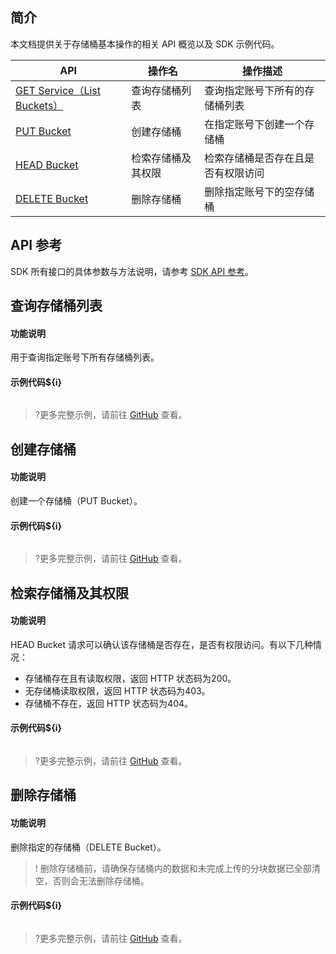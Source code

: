 ## 简介

本文档提供关于存储桶基本操作的相关 API 概览以及 SDK 示例代码。


| API                                                          | 操作名             | 操作描述                           |
| ------------------------------------------------------------ | ------------------ | ---------------------------------- |
| [GET Service（List Buckets）](https://cloud.tencent.com/document/product/436/8291) | 查询存储桶列表     | 查询指定账号下所有的存储桶列表     |
| [PUT Bucket](https://cloud.tencent.com/document/product/436/7738) | 创建存储桶         | 在指定账号下创建一个存储桶         |
| [HEAD Bucket](https://cloud.tencent.com/document/product/436/7735) | 检索存储桶及其权限 | 检索存储桶是否存在且是否有权限访问 |
| [DELETE Bucket](https://cloud.tencent.com/document/product/436/7732) | 删除存储桶         | 删除指定账号下的空存储桶           |

## API 参考

SDK 所有接口的具体参数与方法说明，请参考 [SDK API 参考](cssg://api-doc)。

## 查询存储桶列表

#### 功能说明

用于查询指定账号下所有存储桶列表。

#### 示例代码${i}

[//]: # (.cssg-snippet-get-service)
```
```

>?更多完整示例，请前往 [GitHub](cssg://code-example/get-service) 查看。

## 创建存储桶

#### 功能说明

创建一个存储桶（PUT Bucket）。

#### 示例代码${i}

[//]: # (.cssg-snippet-put-bucket)
```
```

>?更多完整示例，请前往 [GitHub](cssg://code-example/put-bucket) 查看。

## 检索存储桶及其权限

#### 功能说明

HEAD Bucket 请求可以确认该存储桶是否存在，是否有权限访问。有以下几种情况：

- 存储桶存在且有读取权限，返回 HTTP 状态码为200。
- 无存储桶读取权限，返回 HTTP 状态码为403。
- 存储桶不存在，返回 HTTP 状态码为404。

#### 示例代码${i}

[//]: # (.cssg-snippet-head-bucket)
```
```

>?更多完整示例，请前往 [GitHub](cssg://code-example/head-bucket) 查看。


## 删除存储桶

#### 功能说明

删除指定的存储桶（DELETE Bucket）。

>! 删除存储桶前，请确保存储桶内的数据和未完成上传的分块数据已全部清空，否则会无法删除存储桶。

#### 示例代码${i}

[//]: # (.cssg-snippet-delete-bucket)
```
```

>?更多完整示例，请前往 [GitHub](cssg://code-example/delete-bucket) 查看。

